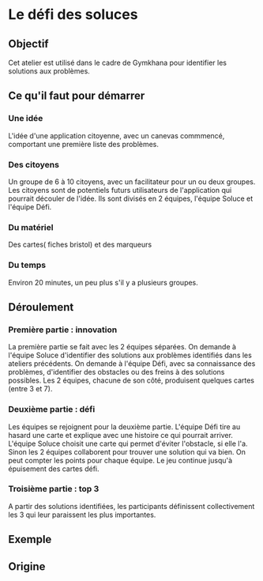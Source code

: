 # Le défi des soluces

## Objectif
Cet atelier est utilisé dans le cadre de Gymkhana pour identifier les solutions aux problèmes.

## Ce qu'il faut pour démarrer

### Une idée
L'idée d'une application citoyenne, avec un canevas commmencé, comportant une première liste des problèmes. 

### Des citoyens
Un groupe de 6 à 10 citoyens, avec un facilitateur pour un ou deux groupes. Les citoyens sont de potentiels futurs utilisateurs de l'application qui pourrait découler de l'idée.
Ils sont divisés en 2 équipes, l'équipe Soluce et l'équipe Défi.

### Du matériel 
Des cartes( fiches bristol) et des marqueurs

### Du temps
Environ 20 minutes, un peu plus s'il y a plusieurs groupes.

## Déroulement

### Première partie : innovation
La première partie se fait avec les 2 équipes séparées.
On demande à l'équipe Soluce d'identifier des solutions aux problèmes identifiés dans les ateliers précédents.
On demande à l'équipe Défi, avec sa connaissance des problèmes, d'identifier des obstacles ou des freins à des solutions possibles.
Les 2 équipes, chacune de son côté, produisent quelques cartes (entre 3 et 7).

### Deuxième partie : défi
Les équipes se rejoignent pour la deuxième partie. L'équipe Défi tire au hasard une carte et explique avec une histoire ce qui pourrait arriver. L'équipe Soluce choisit une carte qui permet d'éviter l'obstacle, si elle l'a. Sinon les 2 équipes collaborent pour trouver une solution qui va bien.
On peut compter les points pour chaque équipe.
Le jeu continue jusqu'à épuisement des cartes défi.

### Troisième partie : top 3
A partir des solutions identifiées, les participants définissent collectivement les 3 qui leur paraissent les plus importantes.

## Exemple

## Origine